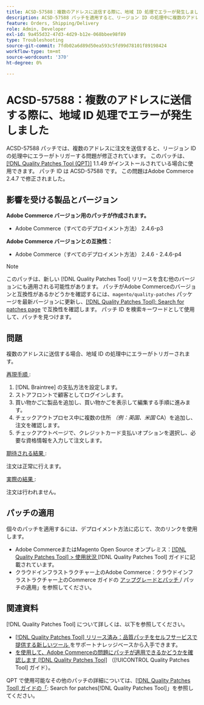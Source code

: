 ```yaml
---
title: ACSD-57588：複数のアドレスに送信する際に、地域 ID 処理でエラーが発生しました
description: ACSD-57588 パッチを適用すると、リージョン ID の処理中に複数のアドレスに注文を送信するとエラーがトリガーされるAdobe Commerceの問題を修正できます。
feature: Orders, Shipping/Delivery
role: Admin, Developer
exl-id: 9a455d32-47d3-4d29-b12e-068bbee98f89
type: Troubleshooting
source-git-commit: 7fdb02a6d89d50ea593c5fd99d78101f89198424
workflow-type: tm+mt
source-wordcount: '370'
ht-degree: 0%

---
```


# ACSD-57588：複数のアドレスに送信する際に、地域 ID 処理でエラーが発生しました

ACSD-57588 パッチでは、複数のアドレスに注文を送信すると、リージョン ID の処理中にエラーがトリガーする問題が修正されています。 このパッチは、[[!DNL Quality Patches Tool (QPT)]](https://experienceleague.adobe.com/en/docs/commerce-operations/tools/quality-patches-tool/quality-patches-tool-to-self-serve-quality-patches) 1.1.49 がインストールされている場合に使用できます。 パッチ ID は ACSD-57588 です。 この問題はAdobe Commerce 2.4.7 で修正されました。

## 影響を受ける製品とバージョン

**Adobe Commerce バージョン用のパッチが作成されます。**

* Adobe Commerce（すべてのデプロイメント方法） 2.4.6-p3

**Adobe Commerce バージョンとの互換性：**

* Adobe Commerce（すべてのデプロイメント方法） 2.4.6 - 2.4.6-p4

>[!NOTE]
>
>このパッチは、新しい [!DNL Quality Patches Tool] リリースを含む他のバージョンにも適用される可能性があります。 パッチがAdobe Commerceのバージョンと互換性があるかどうかを確認するには、`magento/quality-patches` パッケージを最新バージョンに更新し、[[!DNL Quality Patches Tool]: Search for patches page](https://experienceleague.adobe.com/tools/commerce-quality-patches/index.html) で互換性を確認します。 パッチ ID を検索キーワードとして使用して、パッチを見つけます。

## 問題

複数のアドレスに送信する場合、地域 ID の処理中にエラーがトリガーされます。

<u> 再現手順 </u>:

1. [!DNL Braintree] の支払方法を設定します。
1. ストアフロントで顧客としてログインします。
1. 買い物かごに製品を追加し、買い物かごを表示して編集する手順に進みます。
1. チェックアウトプロセス中に複数の住所 *（例：英国、米国* CA）を追加し、注文を確認します。
1. チェックアウトページで、クレジットカード支払いオプションを選択し、必要な資格情報を入力して注文します。

<u> 期待される結果 </u>:

注文は正常に行えます。

<u> 実際の結果 </u>:

注文は行われません。

## パッチの適用

個々のパッチを適用するには、デプロイメント方法に応じて、次のリンクを使用します。

* Adobe CommerceまたはMagento Open Source オンプレミス：[[!DNL Quality Patches Tool] > 使用状況 ](/help/tools/quality-patches-tool/usage.md)[!DNL Quality Patches Tool] ガイドに記載されています。
* クラウドインフラストラクチャー上のAdobe Commerce：クラウドインフラストラクチャー上のCommerce ガイドの [ アップグレードとパッチ ](https://experienceleague.adobe.com/docs/commerce-cloud-service/user-guide/develop/upgrade/apply-patches.html)/ パッチの適用」を参照してください。

## 関連資料

[!DNL Quality Patches Tool] について詳しくは、以下を参照してください。

* [[!DNL Quality Patches Tool]  リリース済み：品質パッチをセルフサービスで提供する新しいツール ](https://experienceleague.adobe.com/en/docs/commerce-operations/tools/quality-patches-tool/quality-patches-tool-to-self-serve-quality-patches) をサポートナレッジベースから入手できます。
* [ を使用して、Adobe Commerceの問題にパッチが適用できるかどうかを確認します  [!DNL Quality Patches Tool]](/help/tools/quality-patches-tool/patches-available-in-qpt/check-patch-for-magento-issue-with-magento-quality-patches.md) （[!UICONTROL Quality Patches Tool] ガイド）。


QPT で使用可能なその他のパッチの詳細については、[[!DNL Quality Patches Tool] ガイドの「](https://experienceleague.adobe.com/tools/commerce-quality-patches/index.html): Search for patches[!DNL Quality Patches Tool]」を参照してください。
